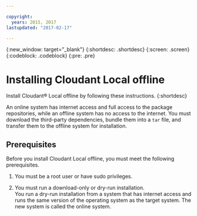```yaml
---

copyright:
  years: 2015, 2017
lastupdated: "2017-02-17"

---
```


{:new_window: target="_blank"}
{:shortdesc: .shortdesc}
{:screen: .screen}
{:codeblock: .codeblock}
{:pre: .pre}

# Installing Cloudant Local offline

Install Cloudant&reg; Local offline by following these instructions.
{:shortdesc}

An online system has internet access and full access to the package
repositories, while an offline system has no access to the internet.
You must download the third-party dependencies, bundle them into a `tar`
file, and transfer them to the offline system for installation.

## Prerequisites

Before you install Cloudant Local offline, you must meet the
following prerequisites.

1.  You must be a root user or have sudo privileges.

2.  You must run a download-only or dry-run installation.  
    You run a dry-run installation from a system that has internet
    access and runs the same version of the operating system as the
    target system. The new system is called the online system.

